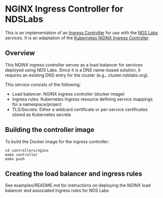 # NGINX Ingress Controller for NDSLabs

This is an implementation of an [Ingress Controller](https://github.com/kubernetes/contrib/tree/master/ingress/controllers) for use with the [NDS Labs](https://github.com/nds-org/ndslabs) services.  It is an adaptation of the [Kubernetes NGINX Ingress Controller](https://github.com/kubernetes/contrib/tree/master/ingress/)

## Overview
This NGINX ingress controller serves as a load-balancer for services deployed using NDS Labs. Since it is a DNS name-based solution, it requires an existing DNS entry for the cluster (e.g., cluster.ndslabs.org).

This service consists of the following:
* Load balancer: NGINX ingress controller (docker image)
* Ingress rules: Kubernetes Ingress resource defining service mappings for a namespace/project
* TLS/Secrets: Either a wildcard certificate or per-service certificates stored as Kubernetes secrets

## Building the controller image

To build the Docker image for the ingress controller:
```
cd controllers/nginx
make controller
make push
```

## Creating the load balancer and ingress rules

See examples/README.md for instructions on deploying the NGINX load balancer and associated Ingress rules for NDS Labs
